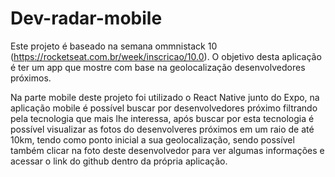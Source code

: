 # Dev-radar-mobile

Este projeto é baseado na semana ommnistack 10 (https://rocketseat.com.br/week/inscricao/10.0). 
O objetivo desta aplicação é ter um app que mostre com base na geolocalização desenvolvedores próximos.

Na parte mobile deste projeto foi utilizado o React Native junto do Expo, na aplicação mobile é possível buscar por desenvolvedores próximo filtrando pela tecnologia que mais lhe interessa, após buscar por esta tecnologia é possível visualizar as fotos do desenvolveres próximos em um raio de até 10km, tendo como ponto inicial a sua geolocalização, sendo possível também clicar na foto deste desenvolvedor para ver algumas informações e acessar o link do github dentro da própria aplicação.
